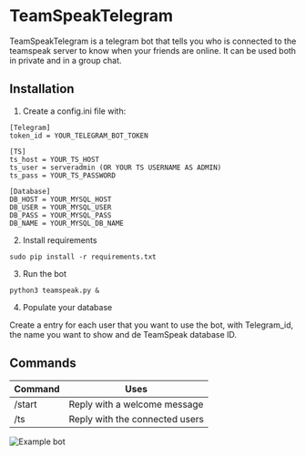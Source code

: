 # TeamSpeakTelegram
TeamSpeakTelegram is a telegram bot that tells you who is connected to the teamspeak server to know when your friends are online. It can be used both in private and in a group chat.

## Installation
1. Create a config.ini file with:

  ```
  [Telegram]
  token_id = YOUR_TELEGRAM_BOT_TOKEN
  
  [TS]
  ts_host = YOUR_TS_HOST
  ts_user = serveradmin (OR YOUR TS USERNAME AS ADMIN)
  ts_pass = YOUR_TS_PASSWORD
  
  [Database]
  DB_HOST = YOUR_MYSQL_HOST
  DB_USER = YOUR_MYSQL_USER
  DB_PASS = YOUR_MYSQL_PASS
  DB_NAME = YOUR_MYSQL_DB_NAME
  ```

2. Install requirements
  ```
  sudo pip install -r requirements.txt
  ```

3. Run the bot
  ```
  python3 teamspeak.py &
  ```

4. Populate your database

  Create a entry for each user that you want to use the bot, with Telegram_id, the name you want to show and de TeamSpeak database ID.

## Commands
Command | Uses
------- | -----
/start | Reply with a welcome message
/ts | Reply with the connected users

![Example bot](http://imgur.com/lkx8Mqn.jpg)
